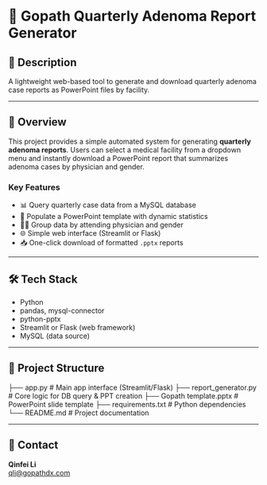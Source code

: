 # 🧾 Gopath Quarterly Adenoma Report Generator

## 📌 Description

A lightweight web-based tool to generate and download quarterly adenoma case reports as PowerPoint files by facility.

---

## 📌 Overview

This project provides a simple automated system for generating **quarterly adenoma reports**. Users can select a medical facility from a dropdown menu and instantly download a PowerPoint report that summarizes adenoma cases by physician and gender.

### Key Features
- 📊 Query quarterly case data from a MySQL database
- 📑 Populate a PowerPoint template with dynamic statistics
- 👩‍⚕️ Group data by attending physician and gender
- 🌐 Simple web interface (Streamlit or Flask)
- 📥 One-click download of formatted `.pptx` reports

---

## 🛠️ Tech Stack

- Python
- pandas, mysql-connector
- python-pptx
- Streamlit or Flask (web framework)
- MySQL (data source)

---

## 📂 Project Structure

├── app.py                # Main app interface (Streamlit/Flask)
├── report_generator.py   # Core logic for DB query & PPT creation
├── Gopath template.pptx  # PowerPoint slide template
├── requirements.txt      # Python dependencies
└── README.md             # Project documentation

---

## 📧 Contact

**Qinfei Li**  
qli@gopathdx.com

